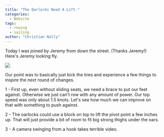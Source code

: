 ```yaml
---
title: "The Oarlocks Need A Lift."
categories:
  - Website
tags:
  - rowing
  - sailing
author: "Christian Nally"
---
```


Today I was joined by Jeremy from down the street. (Thanks Jeremy!) Here's Jeremy looking fly.

<img src="https://res.cloudinary.com/doirwivbs/image/upload/v1678917386/Jeremy-03-15_rhyamc.png"/>

Our point was to basically just kick the tires and experience a few things to inspire the next round of changes.

1 - First up, even without sliding seats, we need a brace to put our feet against. Otherwise we just can't row with any amount of power. Our top speed was only about 1.5 knots. Let's see how much we can improve on that with something to push against.

2 - The oarlocks could use a block on top to lift the pivot point a few inches up. That will just provide a bit of room to fit big strong thighs under the oars.

3 - A camera swinging from a hook takes terrible video.
